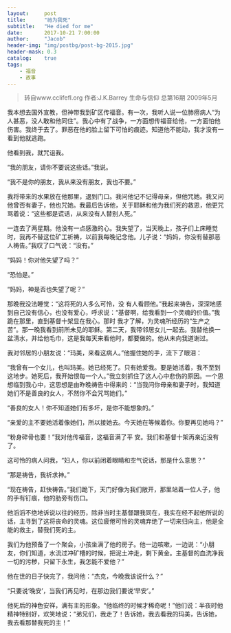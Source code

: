 ```yaml
---
layout:     post
title:      "祂为我死"
subtitle:   "He died for me"
date:       2017-10-21 7:00:00
author:     "Jacob"
header-img: "img/postbg/post-bg-2015.jpg"
header-mask: 0.3
catalog:    true
tags:
    - 福音
    - 故事
---
```



> 转自www.cclifefl.org 作者:J.K.Barrey 生命与信仰 总第16期 2009年5月

 我本想去国外宣教，但神带我到矿区传福音。有一次，我听人说一位肺痨病人“为人甚恶，没人敢和他同住”。我心中有了战争，一方面想传福音给他，一方面怕他伤害。我终于去了。罪恶在他的脸上留下可怕的痕迹。知道他不能动，我才没有一看到他就逃跑。

 

他看到我，就咒诅我。

 

“我的朋友，请你不要说这些话。”我说。

“我不是你的朋友，我从来没有朋友，我也不要。”

 

我将带来的水果放在他那里，退到门口。我问他记不记得母亲，但他咒她。我又问他曾否有妻子，他也咒她。我最后告诉他，关于耶稣和他为我们死的救恩，他更咒骂着说：“这些都是谎话，从来没有人替别人死。”

 

一连去了两星期。他没有一点感激的心。我失望了，当天晚上，孩子们上床睡觉时，我再不替这位矿工祈祷，以前我每晚记念他。儿子说：“妈妈，你没有替那恶人祷告。”我叹了口气说：“没有。”

 

“妈妈！你对他失望了吗？”

“恐怕是。”

“妈妈，神是否也失望了呢？”

 

那晚我没法睡觉：“这将死的人多么可怜，没 有人看顾他。”我起来祷告，深深地感到自己没有信心，也没有爱心，呼求说：“基督啊，给我看到一个灵魂的价值。”我跪在那里，直到基督十架显在我心。那时 我才了解，为灵魂所经历的“生产之苦”。那一晚我看到前所未见的耶稣。第二天，我带邻居女儿一起去。我替他换一盆清水，并给他毛巾，这是我每天来看他时，都要做的。他从未向我道谢过。

 

我对邻居的小朋友说：“玛美，来看这病人。”他握住她的手，流下了眼泪：

“我曾有一个女儿，也叫玛美。她已经死了。只有她爱我。要是她活着，我不至到这地步。她死后，我开始恨每一个人。”我立刻抓住了这人心中悲伤的原因。一个思想临到我心中，这思想是由昨晚祷告中得来的：“当我问你母亲和妻子时，我知道她们不是善良的女人，不然你不会咒骂她们。”

 

“善良的女人！你不知道她们有多坏，是你不能想象的。”

“亲爱的主不要她活着像她们，所以接她去。今天她在等候着你。你要再见她吗？”

“粉身碎骨也要！”我对他传福音，这福音满了平 安。我们和基督十架再亲近没有了。

 

这可怜的病人问我，“妇人，你以前闭着眼睛和空气说话，那是什么意思？”

“那是祷告，我祈求神。”

 

“现在祷告，赶快祷告。”我们跪下，天门好像为我们敞开，那里站着一位人子，他的手有钉痕，他的肋旁有伤口。

 

他滔滔不绝地诉说以往的经历，除非当时主基督跟我同在，我实在经不起他所说的话，主寻到了这将丧命的灵魂。这位疲倦可怜的灵魂弃绝了一切来归向主，他是全能的救主，替我们死的主。

 

我们为他预备了一个聚会，小孩坐满了他的房子。他一边咳嗽，一边说：“小朋友，你们知道，水流过冲矿槽的时候，把泥土冲走，剩下黄金。主基督的血洗净我一切的污秽，只留下永生，我怎能不爱他？”

 

他在世的日子快完了，我问他：“杰克，今晚我该说什么？”

“只要说‘晚安’，当我们再见时，在那边我们要说‘早安’。”

 

他死后的神色安祥，满有主的形象。“他临终的时候才稀奇呢！”他们说：半夜时他精神特别好，欢笑地说：“弟兄们，我走了！告诉她，我去看我的玛美，告诉她，我去看那替我死的主！”


